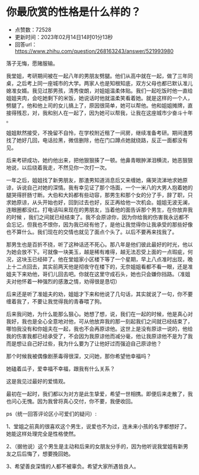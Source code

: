 # 你最欣赏的性格是什么样的？
- 点赞数：72528
- 更新时间：2023年02月14日14时01分13秒
- 回答url：https://www.zhihu.com/question/268163243/answer/521993980
<body>
 <p data-pid="GC-v4z5O">落子无悔，愿赌服输。</p>
 <p data-pid="c3CJn0-o">我堂姐，考研期间被在一起八年的男朋友劈腿。他们从高中就在一起，做了三年同桌，之后考上同一座城市的大学。两家人也是知根知底，双方父母也都已默认准儿媳准女婿。我见过那男孩，清秀俊朗，对姐姐温柔体贴。我们一起吃饭时他一直给姐姐夹肉，会吃她剩下的米饭，她说话时他就温柔笑看着她。就是这样的一个人，劈腿了。他和他上司的女儿搞上了，原因很简单，她可以帮他。他和姐姐摊牌，直接得残忍，对，我和别人在一起了，因为她可以帮我，让我在这座城市少奋斗十年 。</p>
 <p data-pid="RYQ7DjTU">姐姐默然接受，不挽留不自怜，在学校附近租了一间房，继续准备考研。期间渣男找了她好几回，电话拉黑，微信删除，他在门口蹲点她就绕路，反正一面都没有见。</p>
 <p data-pid="Uz4Ap5dO">后来考研成功，她约他出来，把他狠狠揍了一顿。他鼻青眼肿涕泪横流，她恶狠狠地说，以后绕着我走，不然见你一次打一次。</p>
 <p data-pid="u_MlG30r">一年之后，姐姐找了新男朋友，那渣男知道消息后又来缠她，痛哭流涕地求她原谅，诉说自己对她的深情。我有幸见证了那个场面，一个一米八的大男人抱着她的腿哭得肝肠寸断。大伯和大妈都有些动容，那男生和那个女的分了手，辞了职，只求她原谅，从头开始也好，回到过去也好，反正再给他一次机会。姐姐无波无澜，连眼圈都没红。打电话叫来现在的男朋友，当着他的面告诉那个男生，在你放弃我的时候 ，我们之间就已经结束了。我不会原谅你，因为你给我的伤害我永远都不会忘记，但我也不恨你，因为我已经有他了，是他让我觉得你让我承受的那些好像也不算什么。我们现在的交情也就见了面点个头了。以后不要再来找我了。</p>
 <p data-pid="RnxyUiLZ">那男生也是百折不挠，听了这种话还不死心。那八年是他们彼此最好的时光，他以为她会放不下。可就像一块美玉，越是稀有难得，越无法忍受上面的一点瑕疵，何况，这块玉已经碎了。他在堂姐家小区楼下等了一个星期，早上八点准时出现，晚上十二点回去，其实前两天他是彻夜守在楼下的，无奈姐姐看都不看一眼，还是准姐夫下来劝他，哥们儿回去吧。你就在这里守成石头，她也只会嫌你挡路。（准姐夫对他怀着一种强烈的感激之情，劝得很是恳切）</p>
 <p data-pid="inNTO3oe">后来还是听了准姐夫的劝，姐姐才下来和他说了几句话，其实就说了一句，你不要缠着我了，不要让我觉得我的青春喂了狗。</p>
 <p data-pid="qeZep5kv">后来我问她，为什么能那么狠心。她想了想，说，我们在一起的时候，他是真心对我好，我也是全心全意地对他，可从他放弃我的那一刻起我们之间就已经结束了，哪怕我没有和你姐夫在一起，我也不会再原谅他。这世上是没有原谅一说的，他给我的伤害我都已经承受了，不会因为我原谅他而减分毫，他让我原谅他不是为了我而是想让自己好过些，我为什么要为了让他好过而强迫自己原谅他？</p>
 <p data-pid="H5j2CEGM">那个时候我被偶像剧荼毒得很深，又问她，那你希望他幸福吗？</p>
 <p data-pid="g2C_3Vex">她磕着瓜子，爱幸福不幸福，跟我有什么关系？</p>
 <p data-pid="l7UgdWRL">这是我见过最好的爱情观。</p>
 <p data-pid="wUjv6vu7">最初在一起时，我们都以为对方是此生挚爱，希望一世相携。即便后来走散了，我也问心无愧。因为我曾将真心交付，你不要，我便收回。</p>
 <p data-pid="S0vvDBAe">ps（统一回答评论区小可爱们的疑问）:</p>
 <p data-pid="T8OJ9t8D">1、堂姐之前真的很喜欢这个男生，说爱也不为过，连未来小孩的名字都想好了。她能这样处理完全是性格使然。</p>
 <p data-pid="vam_Q1Q2">2、（据他说）这个男生是主动和后来的女朋友分手的，因为他听说我堂姐有新男友之后后悔了，想要挽回她。</p>
 <p data-pid="7_1ScWAt">3、希望善良深情的人都不被辜负。希望大家所遇皆良人。</p>
</body>